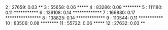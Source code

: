 2 :     27659: 0.03 **
3 :     55658: 0.06 *****
4 :     83286: 0.08 ********
5 :    111180: 0.11 ***********
6 :    139108: 0.14 *************
7 :    166880: 0.17 ****************
8 :    138825: 0.14 *************
9 :    110544: 0.11 ***********
10 :     83506: 0.08 ********
11 :     55722: 0.06 *****
12 :     27632: 0.03 **
